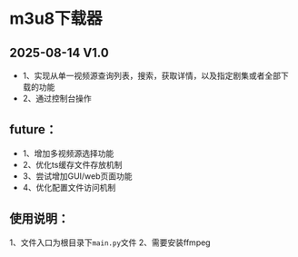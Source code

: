 # m3u8下载器

## 2025-08-14 V1.0

- 1、实现从单一视频源查询列表，搜索，获取详情，以及指定剧集或者全部下载的功能
- 2、通过控制台操作

## future：

- 1、增加多视频源选择功能
- 2、优化ts缓存文件存放机制
- 3、尝试增加GUI/web页面功能
- 4、优化配置文件访问机制

## 使用说明：

1、文件入口为根目录下`main.py`文件
2、需要安装ffmpeg